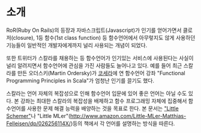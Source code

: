 # 소개

RoR(Ruby On Rails)의 등장과 자바스크립트(Javascript)가 인기를 얻어가면서 
클로저(closure), 1등 함수(1st class function) 등 함수언어에서 아무렇지도 않게 
사용하던 기능들이 일반적인 개발자에게까지 널리 사용되는 개념이 되었다.

또한 트위터가 스칼라를 채용하는 등 함수언어가 인기있는 서비스에 사용된다는 사실이 
널리 알려지면서 함수언어에 관심을 가진 사람들도 늘어나고 있다. 예를 들어 최근 
스칼라를 만든 오더스키(Martin Ordersky)가 [코세라](http://www.coursera.org)에 연 
함수언어 강좌 "Functional Programming Principles in Scala"가 엄청난 인기를 끌기도 했다.

스칼라는 언어 자체의 복잡성으로 인해 함수언어 입문에 있어 좋은 언어는 아닐 수도 있다.
본 강좌는 최대한 스칼라의 복잡성을 배제하고 함수 프로그래밍 자체에 집중해서 
함수언어를 사용한 문제 해결 능력을 배양하는 것을 목표로 한다. 본 문서는 
["Little Schemer"](http://www.amazon.com/The-Little-Schemer-4th-Edition/dp/0262560992)나 
"Little MLer"(http://www.amazon.com/Little-MLer-Matthias-Felleisen/dp/026256114X/)등의 책에서 각 언어를 설명하는 방식을 따른다.




